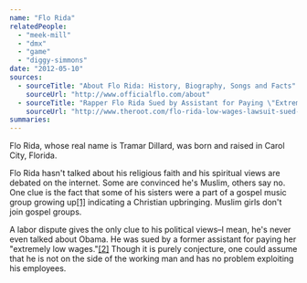 ```yaml
---
name: "Flo Rida"
relatedPeople:
  - "meek-mill"
  - "dmx"
  - "game"
  - "diggy-simmons"
date: "2012-05-10"
sources:
  - sourceTitle: "About Flo Rida: History, Biography, Songs and Facts"
    sourceUrl: "http://www.officialflo.com/about"
  - sourceTitle: "Rapper Flo Rida Sued by Assistant for Paying \"Extremely Low Wages.\""
    sourceUrl: "http://www.theroot.com/flo-rida-low-wages-lawsuit-sued-assistant"
summaries:
---
```


Flo Rida, whose real name is Tramar Dillard, was born and raised in Carol City, Florida.

Flo Rida hasn't talked about his religious faith and his spiritual views are debated on the internet. Some are convinced he's Muslim, others say no. One clue is the fact that some of his sisters were a part of a gospel music group growing up<a class="source-citation" href="#http%3A%2F%2Fwww.officialflo.com%2Fabout" title="About Flo Rida: History, Biography, Songs and Facts">[1]</a> indicating a Christian upbringing. Muslim girls don't join gospel groups.

A labor dispute gives the only clue to his political views–I mean, he's never even talked about Obama. He was sued by a former assistant for paying her "extremely low wages."<a class="source-citation" href="#http%3A%2F%2Fwww.theroot.com%2Fflo-rida-low-wages-lawsuit-sued-assistant" title="Rapper Flo Rida Sued by Assistant for Paying &quot;Extremely Low Wages.&quot;">[2]</a> Though it is purely conjecture, one could assume that he is not on the side of the working man and has no problem exploiting his employees.